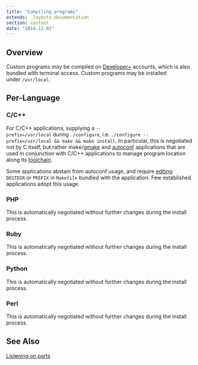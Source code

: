```yaml
---
title: "Compiling programs"
extends: _layouts.documentation
section: content
date: "2014-12-02"
---
```


## Overview

Custom programs may be compiled on [Developer+](/docs/terminal/is-terminal-access-available/ "Is terminal access available?") accounts, which is also bundled with terminal access. Custom programs may be installed under `/usr/local`.

## Per-Language

### C/C++

For C/C++ applications, supplying a `--prefix=/usr/local` during `./configure`, i.e. `./configure --prefix=/usr/local && make && make install`. In particular, this is negotiated not by C itself, but rather make/[gmake](http://www.gnu.org/software/make/) and [autoconf](https://www.gnu.org/software/autoconf/) applications that are used in conjunction with C/C++ applications to manage program location along its [toolchain](http://en.wikipedia.org/wiki/GNU_toolchain).

Some applications abstain from autoconf usage, and require [editing](https://www.freebsd.org/doc/en/books/porters-handbook/porting-prefix.html) `DESTDIR` or `PREFIX` in `Makefile` bundled with the application. Few established applications adopt this usage.

### PHP

This is automatically negotiated without further changes during the install process.

### Ruby

This is automatically negotiated without further changes during the install process.

### Python

This is automatically negotiated without further changes during the install process.

### Perl

This is automatically negotiated without further changes during the install process.

## See Also

[Listening on ports](/docs/terminal/listening-ports/ "Listening on ports")
